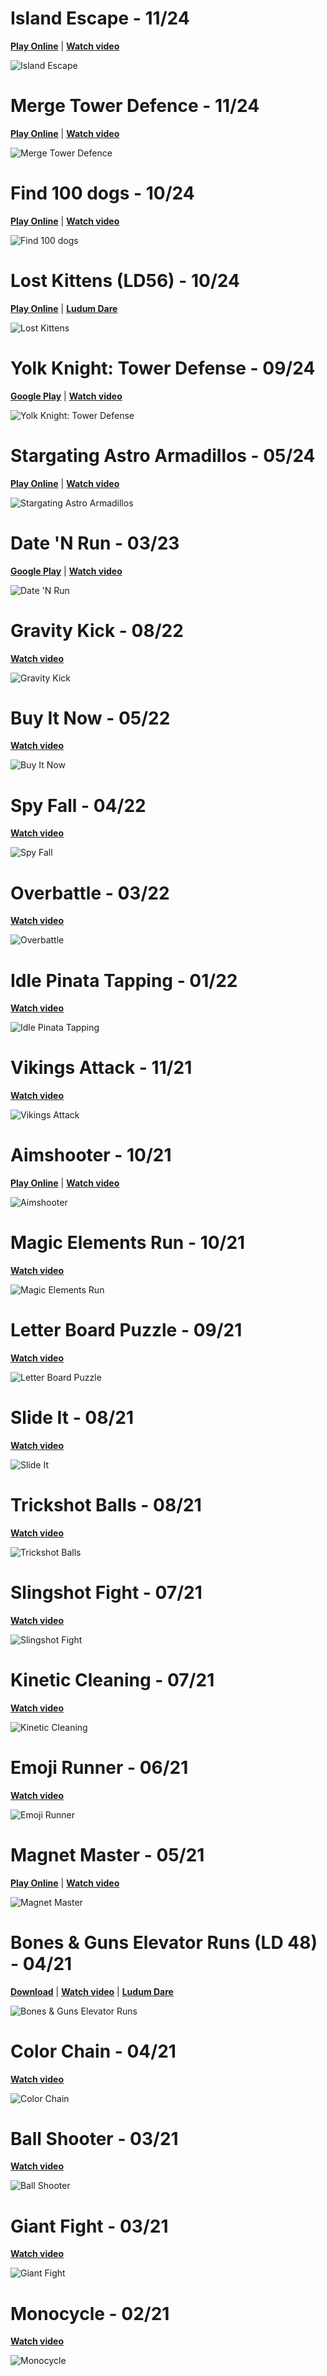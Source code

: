 # Island Escape - 11/24

**[Play Online](https://yandex.ru/games/app/381597?draft=true&lang=ruhttps://yandex.ru/games/app/381597?draft=true&lang=ru)** |
**[Watch video](https://youtu.be/ZGQj9b8yVc0)**

![Island Escape](./res/image%20robby%20island%20escape.png)

# Merge Tower Defence - 11/24

**[Play Online](https://yandex.ru/games/app/384125?lang=ru)** |
**[Watch video](https://youtu.be/XBwFAnI_0iU)**

![Merge Tower Defence](./res/image%20merge%20tower%20defence.png)

# Find 100 dogs - 10/24

**[Play Online](https://yandex.ru/games/app/381596)** |
**[Watch video](https://youtube.com/shorts/dBOGqUrxb14)**

![Find 100 dogs](./res/image%20robby%20find%20100%20dogs.png)

# Lost Kittens (LD56) - 10/24

**[Play Online](https://ybzpp.itch.io/tiny-creatures-lost-kittens-ld56)** |
**[Ludum Dare](https://ldjam.com/events/ludum-dare/56/tiny-creatures-lost-kittens)**

![Lost Kittens](./res/image%20lost%20kittens.png)

# Yolk Knight: Tower Defense - 09/24

**[Google Play](https://play.google.com/store/apps/details?id=com.ZlodeyStudios.YolkKnightTowerDefense)** |
**[Watch video](https://youtu.be/i5cxn2Tri6Q)**

![Yolk Knight: Tower Defense](./res/image%20tower%20defence.png)

# Stargating Astro Armadillos - 05/24

**[Play Online](https://play.stargating.io/)** |
**[Watch video](https://www.youtube.com/playlist?list=PLITokKBOe2oFVtZhu3FQpbJcajREEy45C)**

![Stargating Astro Armadillos](./res/image%20armadillos.png)

# Date 'N Run - 03/23

**[Google Play](https://play.google.com/store/apps/details?id=com.ZlodeyStudios.DateRunner&pli=1)** |
**[Watch video](https://youtu.be/gNeLZMf_SLs)**

![Date 'N Run](./res/image%20date%20n%20run.png)

# Gravity Kick - 08/22

**[Watch video](https://youtube.com/shorts/2BbPjjv8rQs)**

![Gravity Kick](./res/image%20gravity%20kick.png)

# Buy It Now - 05/22

**[Watch video](https://youtu.be/aBS0O2MVV5Q)**

![Buy It Now](./res/image%20buy%20it%20now.png)

# Spy Fall - 04/22

**[Watch video](https://youtu.be/-22i64ywZQE)**

![Spy Fall](./res/image%20spy%20fall.png)

# Overbattle - 03/22

**[Watch video](https://youtu.be/YdsxMb2bCJ0)**

![Overbattle](./res/image%20overbattles.png)

# Idle Pinata Tapping - 01/22

**[Watch video](https://youtu.be/WZ7ZxckOx2Y)**

![Idle Pinata Tapping](./res/image%20idle%20pinata.png)

# Vikings Attack - 11/21

**[Watch video](https://www.youtube.com/watch?v=8D3IvBOG6sA&list=PLRf3LmT-Bbjh2ic-ulQpsfOEndWPnxO1L)**

![Vikings Attack](./res/image%20vikings%20attack.png)

# Aimshooter - 10/21

**[Play Online](https://ybzpp.itch.io/aimshooter?secret=5Trz0dF4oL1ItGYGdpuHfQEw)** |
**[Watch video](https://www.youtube.com/watch?v=UVFE6W6bnDY&list=PLRf3LmT-BbjigKuta-zimHgmux6M5IEH4)**

![Aimshooter](./res/image%20aimshooter.png)

# Magic Elements Run - 10/21

**[Watch video](https://youtu.be/7fF9lJDiEPg)**

![Magic Elements Run](./res/image%20magic%20run.png)

# Letter Board Puzzle - 09/21

**[Watch video](https://youtube.com/shorts/hBSIaIOKbzs)**

![Letter Board Puzzle](./res/image%20letter%20board%20puzzle.png)

# Slide It - 08/21

**[Watch video](https://youtu.be/hqyxh_T2NI4)**

![Slide It](./res/image%20slide%20it.png)

# Trickshot Balls - 08/21

**[Watch video](https://youtu.be/kCSi6kpaO_c)**

![Trickshot Balls](./res/image%20trickshot%20balls.png)

# Slingshot Fight - 07/21

**[Watch video](https://youtube.com/shorts/WdCeAAlb5pQ)**

![Slingshot Fight](./res/image%20slingshot%20fight.png)

# Kinetic Cleaning - 07/21

**[Watch video](https://youtu.be/ov6s25FskUo)**

![Kinetic Cleaning](./res/image%20kinetic%20cleaning.png)

# Emoji Runner - 06/21

**[Watch video](https://www.youtube.com/watch?v=OZhvDZCfLWY&list=PLRf3LmT-Bbji0oOGgXqumZWva5rVDe7bU)**

![Emoji Runner](./res/image%20emoji%20runner.png)

# Magnet Master - 05/21

**[Play Online](https://ybzpp.itch.io/magnetmaster?secret=qu05JAv6xkMq5QEINMvHi6HU)** |
**[Watch video](https://www.youtube.com/watch?v=rln_oMY3yiY&list=PLRf3LmT-BbjjhyC_Z3LxaH6Zt8Pri9c5j)**

![Magnet Master](./res/image%20magnet%20master.png)

# Bones & Guns Elevator Runs (LD 48) - 04/21

**[Download](https://ldjam.com/events/ludum-dare/48/bones-guns-elevator-runs)** |
**[Watch video](https://www.youtube.com/watch?v=qqgiJN0SxDs)** |
**[Ludum Dare](https://ldjam.com/events/ludum-dare/48/bones-guns-elevator-runs)**

![Bones & Guns Elevator Runs](./res/image%20bones.png)

# Color Chain - 04/21

**[Watch video](https://www.youtube.com/watch?v=lO7TixNS5xI&list=PLRf3LmT-BbjgWB88jmh9t243bXvv8uXBF&index=7)**

![Color Chain](./res/image%20color%20chain.png)

# Ball Shooter - 03/21

**[Watch video](https://www.youtube.com/watch?v=2XWh_jwwjzo)**

![Ball Shooter](./res/image%20ball%20shooter.png)

# Giant Fight - 03/21

**[Watch video](https://www.youtube.com/watch?v=Hdy4EA11FGU&list=PLRf3LmT-Bbjgzm3q_ZdMVIA55p66bwtrl&index=1)**

![Giant Fight](./res/image%20giant%20fight.png)

# Monocycle - 02/21

**[Watch video](https://www.youtube.com/watch?v=2kUR9odHz5E&list=PLRf3LmT-BbjhsXBlsFGqGLdIkW6kS-a_m&index=1 )**

![Monocycle](./res/image%20mononcycle.png)

